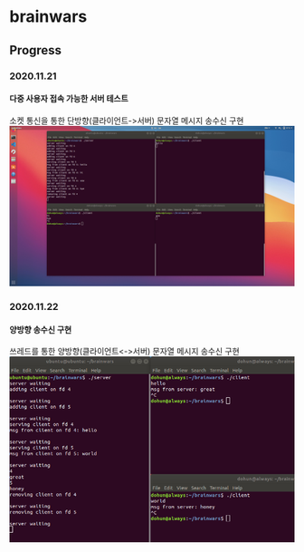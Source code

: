 # brainwars


## Progress

### 2020.11.21
#### 다중 사용자 접속 가능한 서버 테스트
소켓 통신을 통한 단방향(클라이언트->서버) 문자열 메시지 송수신 구현
![simple_server](images/simple-multi-user-server.png)

### 2020.11.22
#### 양방향 송수신 구현
쓰레드를 통한 양방향(클라이언트<->서버) 문자열 메시지 송수신 구현
![bidirectional_msg](images/basic-txrx-complete.png)
